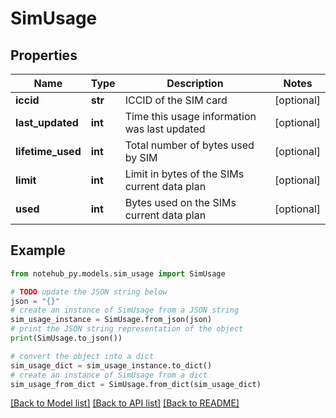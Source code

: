 # SimUsage

## Properties

| Name              | Type    | Description                                  | Notes      |
| ----------------- | ------- | -------------------------------------------- | ---------- |
| **iccid**         | **str** | ICCID of the SIM card                        | [optional] |
| **last_updated**  | **int** | Time this usage information was last updated | [optional] |
| **lifetime_used** | **int** | Total number of bytes used by SIM            | [optional] |
| **limit**         | **int** | Limit in bytes of the SIMs current data plan | [optional] |
| **used**          | **int** | Bytes used on the SIMs current data plan     | [optional] |

## Example

```python
from notehub_py.models.sim_usage import SimUsage

# TODO update the JSON string below
json = "{}"
# create an instance of SimUsage from a JSON string
sim_usage_instance = SimUsage.from_json(json)
# print the JSON string representation of the object
print(SimUsage.to_json())

# convert the object into a dict
sim_usage_dict = sim_usage_instance.to_dict()
# create an instance of SimUsage from a dict
sim_usage_from_dict = SimUsage.from_dict(sim_usage_dict)
```

[[Back to Model list]](../README.md#documentation-for-models) [[Back to API list]](../README.md#documentation-for-api-endpoints) [[Back to README]](../README.md)
